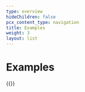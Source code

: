 ```yaml
---
type: overview
hideChildren: false
pcx_content_type: navigation
title: Examples
weight: 3
layout: list
---
```


# Examples

{{<list-examples>}}
